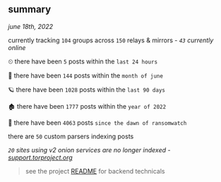 
## summary
_june 18th, 2022_

currently tracking `104` groups across `150` relays & mirrors - _`43` currently online_

⏲ there have been `5` posts within the `last 24 hours`

🦈 there have been `144` posts within the `month of june`

🪐 there have been `1028` posts within the `last 90 days`

🏚 there have been `1777` posts within the `year of 2022`

🦕 there have been `4063` posts `since the dawn of ransomwatch`

there are `50` custom parsers indexing posts

_`20` sites using v2 onion services are no longer indexed - [support.torproject.org](https://support.torproject.org/onionservices/v2-deprecation/)_

> see the project [README](https://github.com/joshhighet/ransomwatch#ransomwatch--) for backend technicals
